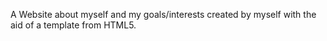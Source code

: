 A Website about myself and my goals/interests created by myself with the aid of a template from HTML5. 

